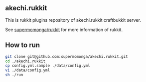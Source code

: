 
## akechi.rukkit

This is rukkit plugins repository of akechi.rukkit craftbukkit server.

See [supermomonga/rukkit](https://github.com/supermomonga/rukkit) for more information of rukkit.

## How to run

```sh
git clone git@github.com:supermomonga/akechi.rukkit.git
cd ./akechi.rukkit
cp config.yml.sample ./data/config.yml
vi ./data/config.yml
sh ./run
```
